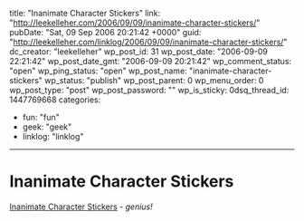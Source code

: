 title: "Inanimate Character Stickers"
link: "http://leekelleher.com/2006/09/09/inanimate-character-stickers/"
pubDate: "Sat, 09 Sep 2006 20:21:42 +0000"
guid: "http://leekelleher.com/linklog/2006/09/09/inanimate-character-stickers/"
dc_creator: "leekelleher"
wp_post_id: 31
wp_post_date: "2006-09-09 22:21:42"
wp_post_date_gmt: "2006-09-09 20:21:42"
wp_comment_status: "open"
wp_ping_status: "open"
wp_post_name: "inanimate-character-stickers"
wp_status: "publish"
wp_post_parent: 0
wp_menu_order: 0
wp_post_type: "post"
wp_post_password: ""
wp_is_sticky: 0dsq_thread_id: 1447769668
categories:
  - fun: "fun"
  - geek: "geek"
  - linklog: "linklog"

---

# Inanimate Character Stickers

<a href="http://www.perpetualkid.com/index.asp?PageAction=VIEWPROD&amp;ProdID=1849">Inanimate Character Stickers</a> - <i>genius!</i>